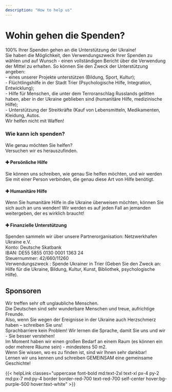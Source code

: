 ```yaml
---
description: "How to help us"
---
```


<div class='container px-7 mx-auto pb-10'>
    <h1 class='font-extrabold text-4xl text-red-600 mb-8'>Wohin gehen die Spenden?</h1>
    <div>
        <p>
            <span class='font-bold text-xl'>100% Ihrer Spenden gehen an die Unterstützung der Ukraine!</span><br>
            Sie haben die Möglichkeit, den Verwendungszweck Ihrer Spenden zu wählen und auf Wunsch - einen vollständigen Bericht über die Verwendung der Mittel zu erhalten.
            So können Sie den Zweck der Unterstützung angeben:<br>
            - eines unserer Projekte unterstützen (Bildung, Sport, Kultur);<br>
            - Flüchtlingshilfe in der Stadt Trier (Psychologische Hilfe, Integration, Entwicklung);<br>
            - Hilfe für Menschen, die unter dem Terroranschlag Russlands gelitten haben, aber in der Ukraine geblieben sind (humanitäre Hilfe, medizinische Hilfe);<br>
            - Unterstützung der Streitkräfte (Kauf von Lebensmitteln, Medikamenten, Kleidung, Autos. <br>
            <span class='font-bold text-xl'>Wir helfen nicht mit Waffen!</span>
        </p>
    </div>
</div>

<div class='bg-red-600 text-white pb-10 mb-10'>
    <div class='container mx-auto px-7 mb-10 '>
        <h3 class='font-bold text-3xl py-8'>Wie kann ich spenden?</h3>
        <p class='text-l py-4'>Wie genau möchten Sie helfen? <br>
        Versuchen wir es herauszufinden. </p>
    </div>
    <div class='grid lg:grid-cols-3 '>
        <div class='px-20 py-6 border'>
            <h4 class='font-bold text-xl py-4'>&#10010 Persönliche Hilfe</h4>
            <p>Sie können uns schreiben, wie genau Sie helfen möchten, und wir werden Sie mit einer Person verbinden, die genau diese Art von Hilfe benötigt.</p>
        </div>
        <div class='px-20 border py-6'>
            <h4 class='font-bold text-xl py-4' >&#10010 Humanitäre Hilfe</h4>
            <p>Wenn Sie humanitäre Hilfe in die Ukraine überweisen möchten, können Sie sich auch an uns wenden! Wir werden es auf jeden Fall an jemanden weitergeben, der es wirklich braucht!</p>
        </div>
        <div class='px-20 border py-6'>
            <h4 class='font-bold text-xl py-4'>&#10010 Finanzielle Unterstützung</h4>
            <p>Spenden sammeln wir über unsere Partnerorganisation:
            <span class='font-bold'>Netzwerkhafen Ukraine e.V.</span><br>
            <span class='font-bold'>Konto</span>: Deutsche Skatbank <br>
            <span class='font-bold'>IBAN</span>: DE55 5855 0130 0001 1363 24<br>
            <span class='font-bold'>Steuernummer</span>: 42/660/11260 <br>
            <span class='font-bold'>Verwendungszweck </span>: Spende Ukrainer in Trier (Geben Sie den Zweck an: Hilfe für die Ukraine, Bildung, Kultur, Kunst, Bibliothek, psychologische Hilfe).</p>
        </div>
    </div>
</div>

<div class='container mx-auto px-7 mb-10'>
    <h2 class='font-bold text-4xl text-red-600 mb-8'>Sponsoren</h2>
    <p class=''>Wir treffen sehr oft unglaubliche Menschen. <br>
        Die Deutschen sind sehr wunderbare Menschen und treue, aufrichtige Freunde. <br>
        Also, wenn Sie wegen der Ereignisse in der Ukraine auch Herzschmerz haben – schreiben Sie uns!<br>
        Sprachbarriere kein Problem! Wir lernen die Sprache, damit Sie uns und wir - Sie besser verstehen!<br>
        Im Moment haben wir einen großen Bedarf an einem Raum (es können ein oder mehrere Räume sein) - mindestens 50 m2.<br>
        Wenn Sie wissen, wo es zu finden ist, sind wir Ihnen sehr dankbar! <br>
        <span class='font-bold'>Lernen wir uns kennen und schreiben GEMEINSAM eine gemeinsame Geschichte!</span> </p>
</div>

<div class=' my-4 bg-fixed bg-cover mb-20' style='background-image: url("/projectsImg/10.jpg")'>
    <div style='background-color: rgba(255, 255, 255, 0.7)'>
        <div class='py-40 text-center'>
            {{< helpLink classes="uppercase font-bold md:text-2xl text-xl px-4 py-2 md:px-7 md:py-4 border border-red-700 text-red-700 self-center hover:bg-purple-500 hover:text-white" >}}
        </div>
    </div>
</div>

